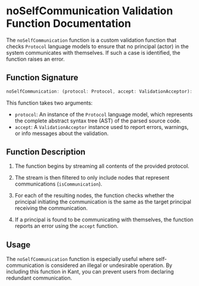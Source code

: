 # noSelfCommunication Validation Function Documentation

The `noSelfCommunication` function is a custom validation function that checks `Protocol` language models to ensure that no principal (actor) in the system communicates with themselves. If such a case is identified, the function raises an error.

## Function Signature

```typescript
noSelfCommunication: (protocol: Protocol, accept: ValidationAcceptor): MaybePromise<void>
```

This function takes two arguments:

- `protocol`: An instance of the `Protocol` language model, which represents the complete abstract syntax tree (AST) of the parsed source code.
- `accept`: A `ValidationAcceptor` instance used to report errors, warnings, or info messages about the validation.

## Function Description

1. The function begins by streaming all contents of the provided protocol.

2. The stream is then filtered to only include nodes that represent communications (`isCommunication`).

3. For each of the resulting nodes, the function checks whether the principal initiating the communication is the same as the target principal receiving the communication.

4. If a principal is found to be communicating with themselves, the function reports an error using the `accept` function.

## Usage

The `noSelfCommunication` function is especially useful where self-communication is considered an illegal or undesirable operation. By including this function in Kant, you can prevent users from declaring redundant communication.